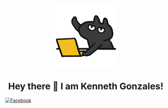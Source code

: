 <!-- Updated README.md 🎉  -->
<div id="header" align="center">
  <img src="giphy.gif" height="200" width="auto">
  <h1> Hey there 👋 I am Kenneth Gonzales! </h1>  
</div>


[![Facebook](https://img.shields.io/badge/-Facebook-1877F2?style=flat-square&logo=Facebook&logoColor=white)](https://www.facebook.com/mr.gonzaleskenneth)
